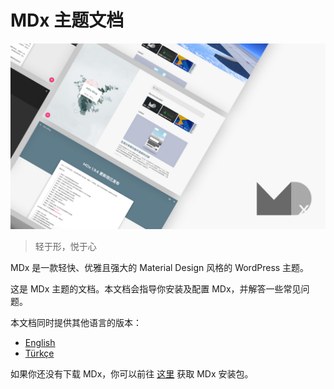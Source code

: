 # MDx 主题文档

![MDx](img/index.jpg)

> 轻于形，悦于心

MDx 是一款轻快、优雅且强大的 Material Design 风格的 WordPress 主题。

这是 MDx 主题的文档。本文档会指导你安装及配置 MDx，并解答一些常见问题。

本文档同时提供其他语言的版本：

- [English](https://mdxdoc.flyhigher.top/en-US/)
- [Türkçe](https://mdxdoc.flyhigher.top/tr-TR/)

如果你还没有下载 MDx，你可以前往 [这里](https://mdx.flyhigher.top/) 获取 MDx 安装包。
